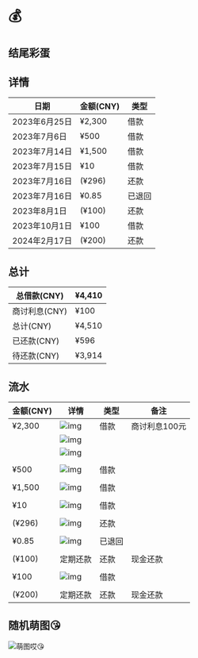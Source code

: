 # 💰

##  结尾彩蛋

## 详情

| 日期          | 金额(CNY) | 类型   |
| ------------- | --------- | ------ |
| 2023年6月25日 | ¥2,300    | 借款   |
| 2023年7月6日  | ¥500      | 借款   |
| 2023年7月14日 | ¥1,500    | 借款   |
| 2023年7月15日 | ¥10       | 借款   |
| 2023年7月16日 | (¥296)    | 还款   |
| 2023年7月16日 | ¥0.85     | 已退回 |
| 2023年8月1日  | (¥100)    | 还款   |
| 2023年10月1日 | ¥100      | 借款   |
| 2024年2月17日 | (¥200)    | 还款   |

## 总计

| 总借款(CNY)   | ¥4,410 |
| ------------- | ------ |
| 商讨利息(CNY) | ¥100   |
| 总计(CNY)     | ¥4,510 |
| 已还款(CNY)   | ¥596   |
| 待还款(CNY)   | ¥3,914 |

## 流水

| 金额(CNY) | 详情                                                         | 类型   | 备注          |
| --------- | ------------------------------------------------------------ | ------ | ------------- |
| ¥2,300    | ![img](photo/clip_cell_image2.png) | 借款   | 商讨利息100元 |
|           | ![img](photo/clip_cell_image8.png) |        |               |
|           | ![img](photo/clip_cell_image7.png) |        |               |
|           |                                                              |        |               |
| ¥500      | ![img](photo/clip_cell_image9.png) | 借款   |               |
|           |                                                              |        |               |
| ¥1,500    | ![img](photo/clip_cell_image4.png) | 借款   |               |
|           |                                                              |        |               |
| ¥10       | ![img](photo/clip_cell_image3.png) | 借款   |               |
|           |                                                              |        |               |
| (¥296)    | ![img](photo/clip_cell_image6.png) | 还款   |               |
|           |                                                              |        |               |
| ¥0.85     | ![img](photo/clip_cell_image5.png) | 已退回 |               |
|           |                                                              |        |               |
| (¥100)    | 定期还款                                                     | 还款   | 现金还款      |
|           |                                                              |        |               |
| ¥100      | ![img](photo/clip_cell_image11.png) | 借款   |               |
|           |                                                              |        |               |
| (¥200)    | 定期还款                                                     | 还款   | 现金还款      |

## 随机萌图😘
![萌图哎😘](https://t.mwm.moe/moe/)
